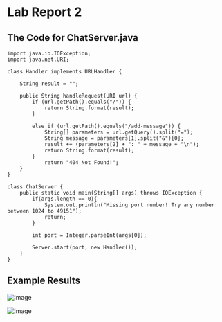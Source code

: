 # Lab Report 2
## The Code for ChatServer.java
```
import java.io.IOException;
import java.net.URI;

class Handler implements URLHandler {

    String result = "";

    public String handleRequest(URI url) {
        if (url.getPath().equals("/")) {
            return String.format(result);
        } 
        
        else if (url.getPath().equals("/add-message")) {
            String[] parameters = url.getQuery().split("=");
            String message = parameters[1].split("&")[0];
            result += (parameters[2] + ": " + message + "\n");
            return String.format(result);
        } 
            return "404 Not Found!";
    }
}

class ChatServer {
    public static void main(String[] args) throws IOException {
        if(args.length == 0){
            System.out.println("Missing port number! Try any number between 1024 to 49151");
            return;
        }

        int port = Integer.parseInt(args[0]);

        Server.start(port, new Handler());
    }
}
```
## Example Results
![image](https://github.com/theryanfo/cse15l-lab-reports/assets/156359755/75ba2ee4-3f87-4d8d-a9f2-fd9e5407b526)

![image](https://github.com/theryanfo/cse15l-lab-reports/assets/156359755/30d292d9-e095-4776-ac87-dff79eeb3218)
